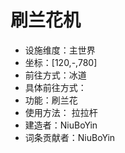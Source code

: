 # 刷兰花机

* 设施维度：主世界
* 坐标：[120,-,780]
* 前往方式：冰道
* 具体前往方式：
* 功能：刷兰花
* 使用方法： 拉拉杆
* 建造者：NiuBoYin
* 词条贡献者：NiuBoYin
